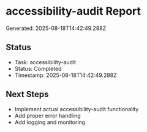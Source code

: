 # accessibility-audit Report

Generated: 2025-08-18T14:42:49.288Z

## Status
- Task: accessibility-audit
- Status: Completed
- Timestamp: 2025-08-18T14:42:49.288Z

## Next Steps
- Implement actual accessibility-audit functionality
- Add proper error handling
- Add logging and monitoring
